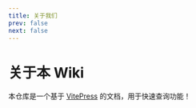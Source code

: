 ```yaml
---
title: 关于我们
prev: false
next: false
---
```

<!-- 
# 关于 U1 -->



# 关于本 Wiki

本仓库是一个基于 [VitePress](https://vitepress.dev/) 的文档，用于快速查询功能！